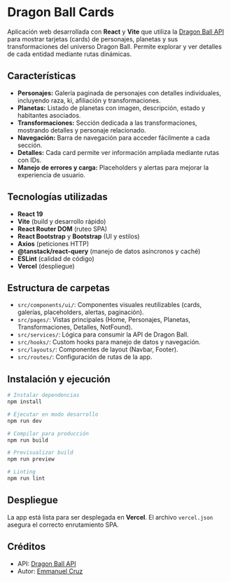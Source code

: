 # Dragon Ball Cards

Aplicación web desarrollada con **React** y **Vite** que utiliza la [Dragon Ball API](https://web.dragonball-api.com/) para mostrar tarjetas (cards) de personajes, planetas y sus transformaciones del universo Dragon Ball. Permite explorar y ver detalles de cada entidad mediante rutas dinámicas.

## Características

- **Personajes:** Galería paginada de personajes con detalles individuales, incluyendo raza, ki, afiliación y transformaciones.
- **Planetas:** Listado de planetas con imagen, descripción, estado y habitantes asociados.
- **Transformaciones:** Sección dedicada a las transformaciones, mostrando detalles y personaje relacionado.
- **Navegación:** Barra de navegación para acceder fácilmente a cada sección.
- **Detalles:** Cada card permite ver información ampliada mediante rutas con IDs.
- **Manejo de errores y carga:** Placeholders y alertas para mejorar la experiencia de usuario.

## Tecnologías utilizadas

- **React 19**
- **Vite** (build y desarrollo rápido)
- **React Router DOM** (ruteo SPA)
- **React Bootstrap** y **Bootstrap** (UI y estilos)
- **Axios** (peticiones HTTP)
- **@tanstack/react-query** (manejo de datos asíncronos y caché)
- **ESLint** (calidad de código)
- **Vercel** (despliegue)

## Estructura de carpetas

- `src/components/ui/`: Componentes visuales reutilizables (cards, galerías, placeholders, alertas, paginación).
- `src/pages/`: Vistas principales (Home, Personajes, Planetas, Transformaciones, Detalles, NotFound).
- `src/services/`: Lógica para consumir la API de Dragon Ball.
- `src/hooks/`: Custom hooks para manejo de datos y navegación.
- `src/layouts/`: Componentes de layout (Navbar, Footer).
- `src/routes/`: Configuración de rutas de la app.

## Instalación y ejecución

```bash
# Instalar dependencias
npm install

# Ejecutar en modo desarrollo
npm run dev

# Compilar para producción
npm run build

# Previsualizar build
npm run preview

# Linting
npm run lint
```

## Despliegue

La app está lista para ser desplegada en **Vercel**. El archivo `vercel.json` asegura el correcto enrutamiento SPA.

## Créditos

- API: [Dragon Ball API](https://web.dragonball-api.com/)
- Autor: [Emmanuel Cruz](https://github.com/emmanuel-cruz-dev/)
